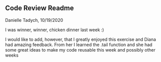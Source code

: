 ## Code Review Readme
Danielle Tadych, 10/19/2020

I was winner, winner, chicken dinner last week :)

I would like to add, however, that I greatly enjoyed this exercise and Diana had amazing feedback.  From her I learned the .tail function and she had some great ideas to make my code reusable this week and possibly other weeks